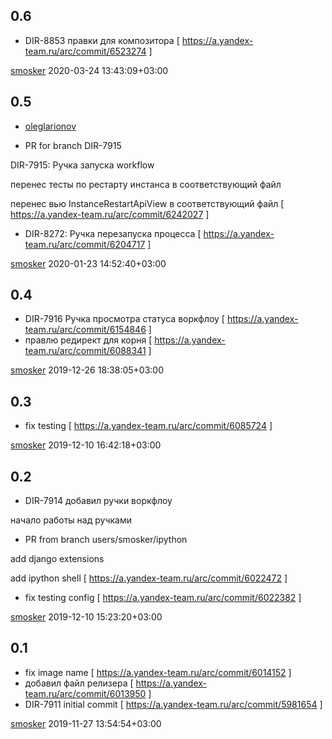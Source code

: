 0.6
---
 * DIR-8853 правки для композитора  [ https://a.yandex-team.ru/arc/commit/6523274 ]

[smosker](http://staff/smosker) 2020-03-24 13:43:09+03:00

0.5
---

* [oleglarionov](http://staff/oleglarionov)

 * PR for branch DIR-7915

DIR-7915: Ручка запуска workflow

перенес тесты по рестарту инстанса в соответствующий файл

перенес вью InstanceRestartApiView в соответствующий файл  [ https://a.yandex-team.ru/arc/commit/6242027 ]
 * DIR-8272: Ручка перезапуска процесса                                                                                                                                            [ https://a.yandex-team.ru/arc/commit/6204717 ]

[smosker](http://staff/smosker) 2020-01-23 14:52:40+03:00

0.4
---
 * DIR-7916 Ручка просмотра статуса воркфлоу  [ https://a.yandex-team.ru/arc/commit/6154846 ]
 * правлю редирект для корня                  [ https://a.yandex-team.ru/arc/commit/6088341 ]

[smosker](http://staff/smosker) 2019-12-26 18:38:05+03:00

0.3
---
 * fix testing  [ https://a.yandex-team.ru/arc/commit/6085724 ]

[smosker](http://staff/smosker) 2019-12-10 16:42:18+03:00

0.2
---
 * DIR-7914 добавил ручки воркфлоу

начало работы над ручками

 * PR from branch users/smosker/ipython

add django extensions

add ipython shell                                                                                                                                                                                                                      [ https://a.yandex-team.ru/arc/commit/6022472 ]
 * fix testing config                                                                                                                                                                                                                                                                                  [ https://a.yandex-team.ru/arc/commit/6022382 ]

[smosker](http://staff/smosker) 2019-12-10 15:23:20+03:00

0.1
---
 * fix image name           [ https://a.yandex-team.ru/arc/commit/6014152 ]
 * добавил файл релизера    [ https://a.yandex-team.ru/arc/commit/6013950 ]
 * DIR-7911 initial commit  [ https://a.yandex-team.ru/arc/commit/5981654 ]

[smosker](http://staff/smosker) 2019-11-27 13:54:54+03:00

